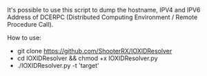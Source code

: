 It's possible to use this script to dump the hostname, IPV4 and IPV6 Address of DCERPC (Distributed Computing Environment / Remote Procedure Call).


How to use:
- git clone https://github.com/ShooterRX/IOXIDResolver
- cd IOXIDResolver && chmod +x IOXIDResolver.py
- ./IOXIDResolver.py -t 'target'
